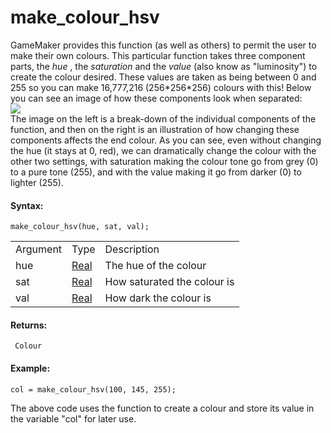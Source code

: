 # make_colour_hsv

GameMaker provides this function (as well as others) to permit the user
to make their own colours. This particular function takes three
component parts, the *hue* , the *saturation* and the *value* (also know
as "luminosity") to create the colour desired. These values are taken as
being between 0 and 255 so you can make 16,777,216 (256\*256\*256)
colours with this! Below you can see an image of how these components
look when separated:  
![](https://gms.magecorn.com/Manual/assets/Images/Scripting_Reference/GML/Reference/Drawing/HSV.png)  
The image on the left is a break-down of the individual components of
the function, and then on the right is an illustration of how changing
these components affects the end colour. As you can see, even without
changing the hue (it stays at 0, red), we can dramatically change the
colour with the other two settings, with saturation making the colour
tone go from grey (0) to a pure tone (255), and with the value making it
go from darker (0) to lighter (255).

#### Syntax:

``` gml
make_colour_hsv(hue, sat, val);
```

|          |                                                                         |                             |
|----------|-------------------------------------------------------------------------|-----------------------------|
| Argument | Type                                                                    | Description                 |
| hue      |  [Real](../../../../../GameMaker_Language/GML_Overview/Data_Types)  | The hue of the colour       |
| sat      |  [Real](../../../../../GameMaker_Language/GML_Overview/Data_Types)  | How saturated the colour is |
| val      |  [Real](../../../../../GameMaker_Language/GML_Overview/Data_Types)  | How dark the colour is      |

#### Returns:

``` gml
 Colour
```

#### Example:

``` gml
col = make_colour_hsv(100, 145, 255);
```

The above code uses the function to create a colour and store its value
in the variable "col" for later use.
